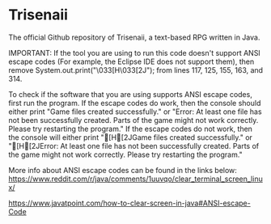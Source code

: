 # Trisenaii
The official Github repository of Trisenaii, a text-based RPG written in Java.


IMPORTANT:
If the tool you are using to run this code doesn't support ANSI escape codes (For example, the Eclipse IDE does not support them), then remove System.out.print("\033[H\033[2J"); from lines 117, 125, 155, 163, and 314.

To check if the software that you are using supports ANSI escape codes, first run the program. If the escape codes do work, then the console should either print "Game files created successfully." or "Error: At least one file has not been successfully created. Parts of the game might not work correctly. Please try restarting the program." If the escape codes do not work, then the console will either print "[H[2JGame files created successfully." or "[H[2JError: At least one file has not been successfully created. Parts of the game might not work correctly. Please try restarting the program."

More info about ANSI escape codes can be found in the links below:
https://www.reddit.com/r/java/comments/1uuvqo/clear_terminal_screen_linux/

https://www.javatpoint.com/how-to-clear-screen-in-java#ANSI-escape-Code
